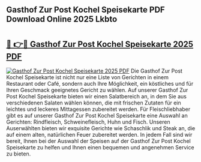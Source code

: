 ## Gasthof Zur Post Kochel Speisekarte PDF Download Online 2025 Lkbto

# <h2><a href="http://gc7i7m.nevu.top/?p=Gasthof+Zur+Post+Kochel+Speisekarte">🔗 👉🔴 Gasthof Zur Post Kochel Speisekarte 2025 PDF</a></h2>

[![Gasthof Zur Post Kochel Speisekarte 2025 PDF](https://i.imgur.com/dBaPXMq.png)](http://gc7i7m.nevu.top/?p=Gasthof+Zur+Post+Kochel+Speisekarte)
Die Gasthof Zur Post Kochel Speisekarte ist nicht nur eine Liste von Gerichten in einem Restaurant oder Café, sondern auch Ihre Möglichkeit, ein köstliches und für Ihren Geschmack geeignetes Gericht zu wählen. Auf unserer Gasthof Zur Post Kochel Speisekarte bieten wir einen Salatbereich an, in dem Sie aus verschiedenen Salaten wählen können, die mit frischen Zutaten für ein leichtes und leckeres Mittagessen zubereitet werden. Für Fleischliebhaber gibt es auf unserer Gasthof Zur Post Kochel Speisekarte eine Auswahl an Gerichten: Rindfleisch, Schweinefleisch, Huhn und Fisch. Unseren Auserwählten bieten wir exquisite Gerichte wie Schaschlik und Steak an, die auf einem alten, natürlichen Feuer zubereitet werden. In jedem Fall sind wir bereit, Ihnen bei der Auswahl der Speisen auf der Gasthof Zur Post Kochel Speisekarte zu helfen und Ihnen einen bequemen und angenehmen Service zu bieten.
